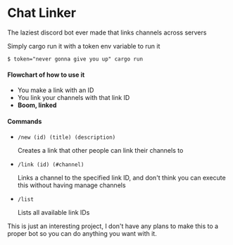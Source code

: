 # Chat Linker
The laziest discord bot ever made that links channels across servers

Simply cargo run it with a token env variable to run it
```console
$ token="never gonna give you up" cargo run
```

#### Flowchart of how to use it
 - You make a link with an ID
 - You link your channels with that link ID
 - **Boom, linked**

#### Commands
 - `/new (id) (title) (description)`

   Creates a link that other people can link their channels to

 - `/link (id) (#channel)`

   Links a channel to the specified link ID, and don't think you can execute this without having manage channels

 - `/list`

   Lists all available link IDs

This is just an interesting project, I don't have any plans to make this to a proper bot so you can do anything you want with it.
